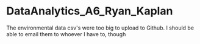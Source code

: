 # DataAnalytics_A6_Ryan_Kaplan

The environmental data csv's were too big to upload to Github. I should be able to email them to whoever I have to, though
